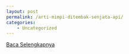 ```yaml
---
layout: post
permalink: /arti-mimpi-ditembak-senjata-api/
categories:
    - Uncategorized
---
```


[Baca Selengkapnya](/06)